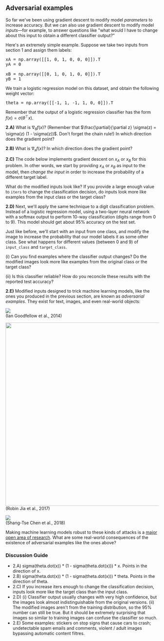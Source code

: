 <h2>Adversarial examples</h2>

So far we've been using gradient descent to modify model <i>parameters</i> to
increase accuracy. But we can also use gradient descent to modify model
<i>inputs</i>&mdash;for example, to answer questions like "what would I have to
change about this input to obtain a different classifier output?"

Here's an extremely simple example. Suppose we take two inputs from section 1
and assign them labels:

<pre>
xA = np.array([[1, 0, 1, 0, 0, 0]]).T
yA = 0

xB = np.array([[0, 1, 0, 1, 0, 0]]).T
yB = 1
</pre>

We train a logistic regression model on this dataset, and obtain the
following weight vector:

<pre>
theta = np.array([[-1, 1, -1, 1, 0, 0]]).T
</pre>

Remember that the output of a logistic regression classifier has the form
$f(x) = \sigma(\theta^\top x)$.

<b>2.A)</b>
What is $\nabla_\theta f(x)$? (Remember that $\frac{\partial}{\partial z}
\sigma(z) = \sigma(z) (1 - \sigma(z))$. Don't forget the chain rule!) In which
direction does the gradient point?

<b>2.B)</b>
What is $\nabla_x f(x)$? In which direction does the gradient point?

<b>2.C)</b>
The code below implements gradient descent on $x_A$ or $x_B$ for this problem.
In other words, we start by providing $x_A$ or $x_B$ as input to the model, then
<i>change the input</i> in order to increase the probability of a different
target label.

What do the modified inputs look like? If you provide a large enough value to
`iters` to change the classification decision, do inputs look more like examples
from the input class or the target class?

<b>2.D)</b>
Next, we'll apply the same technique to a digit classification problem. Instead
of a logistic regression model, using a two-layer neural network with a softmax
output to perform 10-way classification (digits range from 0 to 9). This model
should get about 95% accuracy on the test set.

Just like before, we'll start with an input from one class, and modify the image
to increase the probability that our model labels it as some other class. See
what happens for different values (between 0 and 9) of `input_class` and
`target_class`.

(i) Can you find examples where the classifier output changes?  Do the modified
images look more like examples from the original class or the target class? 

(ii) Is this classifier reliable? How do you reconcile these
results with the reported test accuracy?

<b>2.E)</b>
Modified inputs designed to trick machine learning models, like the ones you
produced in the previous section, are known as <i>adversarial examples</i>. They
exist for text, images, and even real-world objects:

<img src=ex3_data/adv_image.png><br>
(Ian Goodfellow et al., 2014)

<img src=ex3_data/adv_text.png width=600><br>
(Robin Jia et al., 2017)

<img src=ex3_data/adv_object.jpg><br>
(Shang-Tse Chen et al., 2018)

Making machine learning models robust to these kinds of attacks is a <a
href="https://www.npr.org/2019/09/18/762046356/u-s-military-researchers-work-to-fix-easily-fooled-ai">major open area of research</a>. 
What are some real-world consequences of the existence of adversarial examples
like the ones above?

<h3>Discussion Guide</h3>

<ul>
  <li>2.A) sigma(theta.dot(x)) * (1 - sigma(theta.dot(x))) * x.
    Points in the direction of x.
  <li>2.B) sigma(theta.dot(x)) * (1 - sigma(theta.dot(x))) * theta. Points
    in the direction of theta.
  <li>2.C) If you increase iters enough to change the classification
    decision, inputs look more like the target class than the input class.
  <li>2.D) (i) Classifier output usually changes with very high
    confidence, but the images look almost indistinguishable from the
    original versions. (ii) The modified images aren't from the training
    distribution, so the 95% number can still be true. But it should be
    extremely surprising that images so similar to training images can
    confuse the classifier so much.
  <li>2.E) Some examples: stickers on stop signs that cause cars to crash;
    undetectable spam emails and comments, violent / adult images
    bypassing automatic content filtres.
</ul>
